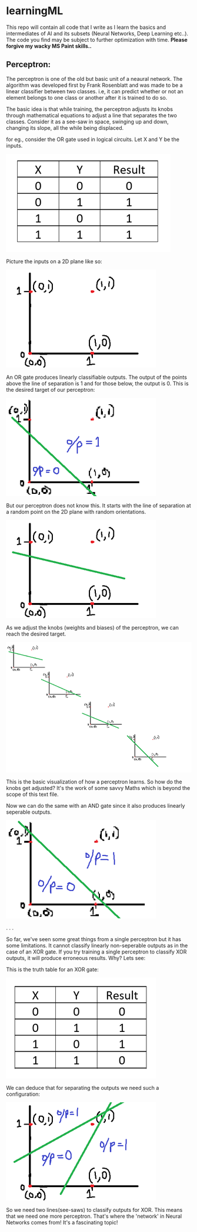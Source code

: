 # learningML
This repo will contain all code that I write as I learn the basics and intermediates of AI and its subsets (Neural Networks, Deep Learning etc..). The code you find may be subject to further optimization with time.
**Please forgive my wacky MS Paint skills..**


## **Perceptron:**

The perceptron is one of the old but basic unit of a neaural network. The algorithm was developed first by Frank Rosenblatt and was made to be a linear classifier between two classes.
i.e, it can predict whether or not an element belongs to one class or another after it is trained to do so.

The basic idea is that while training, the perceptron adjusts its knobs through mathematical equations to adjust a line that separates the two classes. Consider it as a see-saw in space,
swinging up and down, changing its slope, all the while being displaced. 

for eg., consider the OR gate used in logical circuits.
Let X and Y be the inputs.

![OR Truth Table](/assets/OR.png)

Picture the inputs on a 2D plane like so:

![Inputs Graph](/assets/Inputs.png)

An OR gate produces linearly classifiable outputs. The output of the points above the line of separation is 1 and for those below, the output is 0.
This is the desired target of our perceptron:

![OR Graph](/assets/OrTrained.png)

But our perceptron does not know this. It starts with the line of separation at a random point on the 2D plane with random orientations.

![Random Line](/assets/Random.png)

As we adjust the knobs (weights and biases) of the perceptron, we can reach the desired target.

![Training Graphs](/assets/Training.png)

This is the basic visualization of how a perceptron learns.
So how do the knobs get adjusted? It's the work of some savvy Maths which is beyond the scope of this text file. 

Now we can do the same with an AND gate since it also produces linearly seperable outputs.

![AND Graph](/assets/AndTrained.png)

.
.
.

So far, we've seen some great things from a single perceptron but it has some limitations. It cannot classify linearly non-seperable outputs as in the case of an XOR gate.
If you try training a single perceptron to classify XOR outputs, it will produce erroneous results. Why? Lets see:

This is the truth table for an XOR gate:

![XOR Gate](/assets/XOR.png)

We can deduce that for separating the outputs we need such a configuration:

![XOR Graph](/assets/XorTrained.png)

So we need two lines(see-saws) to classify outputs for XOR. This means that we need one more perceptron.
That's where the 'network' in Neural Networks comes from! It's a fascinating topic!




